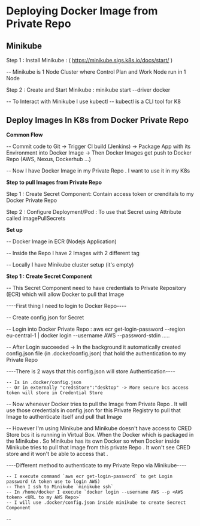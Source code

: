 # Deploying Docker Image from Private Repo

## Minikube

Step 1 : Install Minikube : ( https://minikube.sigs.k8s.io/docs/start/ )

  -- Minikube is 1 Node Cluster where Control Plan and Work Node run in 1 Node 

Step 2 : Create and Start Minikube : minikube start --driver docker 

  -- To Interact with Minikube I use kubectl
  -- kubectl is a CLI tool for K8 

## Deploy Images In K8s from Docker Private Repo

**Common Flow**

  -- Commit code to Git -> Trigger CI build (Jenkins) -> Package App with its Environment into Docker Image -> Then Docker Images get push to Docker Repo (AWS, Nexus, Dockerhub ...)

  -- Now I have Docker Image in my Private Repo . I want to use it in my K8s 

**Step to pull Images from Private Repo**

Step 1 : Create Secret Component: Contain access token or crenditals to my Docker Private Repo

Step 2 : Configure Deployment/Pod : To use that Secret using Attribute called imagePullSecrets

**Set up**

  -- Docker Image in ECR (Nodejs Application)

  -- Inside the Repo I have 2 Images with 2 different tag

  -- Locally I have Minikube cluster setup (it's empty)

**Step 1 : Create Secret Component**

  -- This Secret Component need to have credentials to Private Repository (ECR) which will allow Docker to pull that Image

  ----First thing I need to login to Docker Repo----

  -- Create config.json for Secret 
  
  -- Login into Docker Private Repo : aws ecr get-login-password --region eu-central-1 | docker login --username AWS --password-stdin .....

  -- After Login succeeded -> In the background it automatically created config.json file (in .docker/config.json) that hold the authentication to my Private Repo 

  ----There is 2 ways that this config.json will store Authentication----

    -- Is in .docker/config.json
    -- Or in externally "credsStore":"desktop" -> More secure bcs access token will store in Credential Store 

  -- Now whenever Docker tries to pull the Image from Private Repo . It will use those credentials in config.json for this Private Registry to pull that Image to authenticate itself and pull that Image 

  -- However I'm using Minikube and Minikube doesn't have access to CRED Store bcs it is running in Virtual Box. When the Docker which is packaged in the Minikube . So 
Minikube has its own Docker so when Docker inside Minikube tries to pull that Image from this private Repo . It won't see CRED store and it won't be able to access that . 

  ----Different method to authenticate to my Private Repo via Minikube----

    -- I execute command `aws ecr get-login-password` to get Login password (A token use to login AWS)
    -- Then I ssh to Minikube `minikube ssh`
    -- In /home/docker I execute `docker login --username AWS --p <AWS token> <URL to my AWS Repo>`
    -- I will use .docker/config.json inside minikube to create Secrect Component

  --














  
